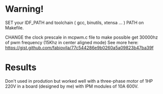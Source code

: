 # Warning!

SET your IDF_PATH and toolchain ( gcc, binutils, xtensa ... ) PATH on Makefile.

CHANGE the clock prescale in mcpwm.c file to make possible get 30000hz of pwm frequency (15Khz in center aligned mode)
See more here: https://gist.github.com/fabiovila/77c544286e9b0260a5a09823b47ba39f

# Results

Don't used in prodution but worked well with a three-phase motor of 1HP 220V in a board (designed by me) with IPM modules of 10A 600V.
